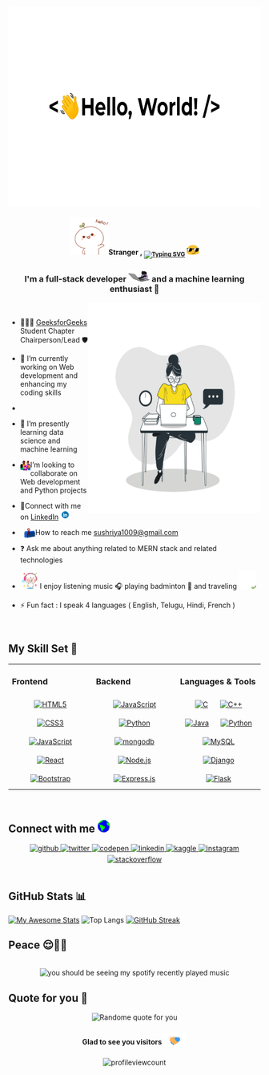 <img oncontextmenu="return false" align="center" src="./greetings.gif" alt="greetings" width="900" height="400">

[//]: <> (https://user-images.githubusercontent.com/104165177/190234264-fdf92076-3f79-470d-b3da-ccc4b7b0e4bf.gif)

#### <div align="center"><a href="url"><img src="./hello.gif" height="75" width="78" alt="hello" ></a>Stranger , <sub>[![Typing SVG](https://readme-typing-svg.demolab.com?font=Sigmar+One&duration=3000&pause=1000&color=4F504D&multiline=true&width=155&height=30&lines=I'm++Sushriya)](https://github.com/sushriyamogasala) </sub><img src="./emoji.gif" alt="emoji" width="26" height="20"></font>
</div>


### <div align="center">I'm a full-stack developer <a href="url"><img src="./typing.gif" height="23" width="43" alt="typing" ></a> and a machine learning enthusiast 🚀</div>  
  
  
  <img align="right" src="./me.gif" width="345" height="420" alt="developer">
  
[//]: <> (https://anubudh.com/wp-content/uploads/2021/10/20860-person-on-laptop-working-on-laptop.gif)
<br> 

  
- 👩🏻‍💻 [GeeksforGeeks](https://www.linkedin.com/company/geeksforgeeks-viit-student-chapter/) Student Chapter Chairperson/Lead 🛡️

- 🌱 I’m currently working on Web development and enhancing my coding skills   
- 
- 🔭 I’m presently learning data science and machine learning  
 
[//]: <> (https://cdn.dribbble.com/users/2851002/screenshots/7736965/media/e08e0676dd54ae8715c2d72bbdd51eb2.gif)
[//]: <> (https://cdn.dribbble.com/users/3873964/screenshots/14523057/media/02a1ca5dc4e5faacfac8e754195b118c.gif)

- <img align="left" src="./images/collaborate.gif" width="20" height="20" alt="collab"> I’m looking to collaborate on Web development and Python projects
 
- 🔗Connect with me on [LinkedIn](https://www.linkedin.com/in/sushriya-mogasala/) <img src="./linkedin.gif" width="19" height="19" alt="linkedin">
 
- <img align="left" src="./images/letterbox.gif" width="30" height="30" alt="letterbox">  How to reach me sushriya1009@gmail.com


- ❓ Ask me about anything related to MERN stack and related technologies  
  
- <img src="./music.gif" width="35" height="35" alt="dance"> I enjoy listening music 🎧 playing badminton 🏸 and traveling <img src="./travevl.gif" width="35" height="35" alt="travel">

- ⚡ Fun fact : I speak 4 languages ( English, Telugu, Hindi, French )  
  

<br/>  


## My Skill Set 💼
<table><tr><td valign="top" width="33%">



### Frontend  
<div align="center">  
<a href="https://en.wikipedia.org/wiki/HTML5" target="_blank"><img style="margin: 10px" src="https://profilinator.rishav.dev/skills-assets/html5-original-wordmark.svg" alt="HTML5" height="50" /></a>  
<a href="https://www.w3schools.com/css/" target="_blank"><img style="margin: 10px" src="https://profilinator.rishav.dev/skills-assets/css3-original-wordmark.svg" alt="CSS3" height="50" /></a>  
<a href="https://www.javascript.com/" target="_blank"><img style="margin: 10px" src="https://profilinator.rishav.dev/skills-assets/javascript-original.svg" alt="JavaScript" height="50" /></a>  
<a href="https://reactjs.org/" target="_blank"><img style="margin: 10px" src="https://profilinator.rishav.dev/skills-assets/react-original-wordmark.svg" alt="React" height="50" /></a>  
  <a href="https://getbootstrap.com/docs/3.4/javascript/" target="_blank"><img style="margin: 10px" src="https://profilinator.rishav.dev/skills-assets/bootstrap-plain.svg" alt="Bootstrap" height="40" /></a> 
</div>
 
</td><td valign="top" width="33%">



### Backend  
<div align="center">  
<a href="https://www.javascript.com/" target="_blank"><img style="margin: 10px" src="https://profilinator.rishav.dev/skills-assets/javascript-original.svg" alt="JavaScript" height="50" /></a>  
<a href="https://www.python.org/" target="_blank"><img style="margin: 10px" src="https://profilinator.rishav.dev/skills-assets/python-original.svg" alt="Python" height="50" /></a>
<a href="https://mongodb.org/" target="_blank"><img style="margin: 10px" src="https://profilinator.rishav.dev/skills-assets/mongodb-original-wordmark.svg" alt="mongodb" height="50" /></a> 
<a href="https://nodejs.org/" target="_blank"><img style="margin: 10px" src="https://profilinator.rishav.dev/skills-assets/nodejs-original-wordmark.svg" alt="Node.js" height="50" /></a>  
<a href="https://expressjs.com/" target="_blank"><img style="margin: 10px" src="https://profilinator.rishav.dev/skills-assets/express-original-wordmark.svg" alt="Express.js" height="50" /></a>  
</div>

</td><td valign="top" width="33%">



### Languages & Tools  
<div align="center">  
<a href="https://www.cprogramming.com/" target="_blank"><img style="margin: 10px" src="https://profilinator.rishav.dev/skills-assets/c-original.svg" alt="C" height="50" /></a>  
<a href="https://www.cplusplus.com/" target="_blank"><img style="margin: 10px" src="https://profilinator.rishav.dev/skills-assets/cplusplus-original.svg" alt="C++" height="50" /></a>  
<a href="https://www.java.com/" target="_blank"><img style="margin: 10px" src="https://profilinator.rishav.dev/skills-assets/java-original-wordmark.svg" alt="Java" height="50" /></a>  
<a href="https://www.python.org/" target="_blank"><img style="margin: 10px" src="https://profilinator.rishav.dev/skills-assets/python-original.svg" alt="Python" height="50" /></a>  
<a href="https://www.mysql.com/" target="_blank"><img style="margin: 10px" src="https://profilinator.rishav.dev/skills-assets/mysql-original-wordmark.svg" alt="MySQL" height="50" /></a>  
<a href="https://www.djangoproject.com/" target="_blank"><img style="margin: 10px" src="https://profilinator.rishav.dev/skills-assets/django-original.svg" alt="Django" height="50" /></a>  
<a href="https://flask.palletsprojects.com/" target="_blank"><img style="margin: 10px" src="https://profilinator.rishav.dev/skills-assets/flask.png" alt="Flask" height="50" /></a>  
</div>

</td></tr></table>  

<br/>  


## Connect with me <img src="./earth.gif" width="25" height="25">
<div align="center">
<a href="https://github.com/sushriyamogasala" target="_blank">
<img src=https://img.shields.io/badge/github-%2324292e.svg?&style=for-the-badge&logo=github&logoColor=white alt=github style="margin-bottom: 5px;" />
</a>
<a href="https://twitter.com/sushriyamogasala" target="_blank">
<img src=https://img.shields.io/badge/twitter-%2300acee.svg?&style=for-the-badge&logo=twitter&logoColor=white alt=twitter style="margin-bottom: 5px;" />
</a>
<a href="https://codepen.com/sushriya1009" target="_blank">
<img src=https://img.shields.io/badge/codepen-%23131417.svg?&style=for-the-badge&logo=codepen&logoColor=white alt=codepen style="margin-bottom: 5px;" />
</a>
<a href="https://linkedin.com/in/sushriya-mogasala" target="_blank">
<img src=https://img.shields.io/badge/linkedin-%231E77B5.svg?&style=for-the-badge&logo=linkedin&logoColor=white alt=linkedin style="margin-bottom: 5px;" />
</a>
<a href="https://www.kaggle.com/sushriyamogasala" target="_blank">
<img src=https://img.shields.io/badge/kaggle-%2344BAE8.svg?&style=for-the-badge&logo=kaggle&logoColor=white alt=kaggle style="margin-bottom: 5px;" />
</a>
<a href="https://instagram.com/sushriya_riya" target="_blank">
<img src=https://img.shields.io/badge/instagram-%23000000.svg?&style=for-the-badge&logo=instagram&logoColor=white alt=instagram style="margin-bottom: 5px;" />
</a>
<a href="https://stackoverflow.com/users/sushriya-mogasala" target="_blank">
<img src=https://img.shields.io/badge/stackoverflow-%23F28032.svg?&style=for-the-badge&logo=stackoverflow&logoColor=white alt=stackoverflow style="margin-bottom: 5px;" />
</a>  
 
</div>  
  

<br/>  


## GitHub Stats 📊 
[//]: <> (https://awesome-github-stats.azurewebsites.net/user-stats/sushriyamogasalacardType=github&theme=react&Border=0C66DDAF&Text=FFFFFFFE)

[//]: <> (https://github-readme-stats.vercel.app/api?username=sushriyamogasala&theme=dark&hide_border=false&show_icons=true&icon_color=FFFFFFE)

[![My Awesome Stats](https://awesome-github-stats.azurewebsites.net/user-stats/sushriyamogasala?cardType=github&theme=midnight-purple)](https://github.com/sushriyamogasala)
![Top Langs](https://github-readme-stats.vercel.app/api/top-langs/?username=sushriyamogasala&theme=algolia&layout=compact)
[![GitHub Streak](https://github-readme-streak-stats.herokuapp.com/?user=sushriyamogasala&theme=highcontrast&ring=MEDIUMBLUE&currStreakLabel=AZURE&currStreakNum=Turquoise&sideLabels=AQUA&fire=GhostWhite)](https://github.com/sushriyamogasala/github-readme-streak-stats)

## Peace 😌✌🏻
<br/>  

<div align="center"><img src="https://spotify-github-profile.vercel.app/api/view?uid=31l3dc3erunrmqpefw6mo7vfm2de&cover_image=true&theme=default" alt="you should be seeing my spotify recently played music"/></div>  


## Quote for you 👀
<div align="center"><img src="https://quotes-github-readme.vercel.app/api?type=vetical&theme=radical" alt="Randome quote for you"> </div>



#### <div align="center">Glad to see you visitors<sub><img src="./Handshake.gif" width="50" height="30" alt="handshakegif"></sub> </div>
<div align="center">

<img src="https://komarev.com/ghpvc/?username=sushriyamogasala&&style=flat-square" align="center" alt="profileviewcount">
</div>  
  

<br/>  

<div align="center"></div>  

<br/>  


<br />

<!---
sushriyamogasala/sushriyamogasala is a ✨ special ✨ repository because its `README.md` (this file) appears on your GitHub profile.
You can click the Preview link to take a look at your changes.
--->
